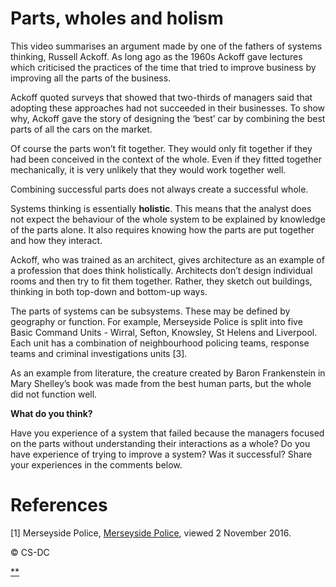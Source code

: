 # Parts, wholes and holism

This video summarises an argument made by one of the fathers of systems thinking, Russell Ackoff. As long ago as the 1960s Ackoff gave lectures which criticised the practices of the time that tried to improve business by improving all the parts of the business.

Ackoff quoted surveys that showed that two-thirds of managers said that adopting these approaches had not succeeded in their businesses. To show why, Ackoff gave the story of designing the ‘best’ car by combining the best parts of all the cars on the market.

Of course the parts won’t fit together. They would only fit together if they had been conceived in the context of the whole. Even if they fitted together mechanically, it is very unlikely that they would work together well.

Combining successful parts does not always create a successful whole.

Systems thinking is essentially **holistic**. This means that the analyst does not expect the behaviour of the whole system to be explained by knowledge of the parts alone. It also requires knowing how the parts are put together and how they interact.

Ackoff, who was trained as an architect, gives architecture as an example of a profession that does think holistically. Architects don’t design individual rooms and then try to fit them together. Rather, they sketch out buildings, thinking in both top-down and bottom-up ways.

The parts of systems can be subsystems. These may be defined by geography or function. For example, Merseyside Police is split into five Basic Command Units - Wirral, Sefton, Knowsley, St Helens and Liverpool. Each unit has a combination of neighbourhood policing teams, response teams and criminal investigations units [3].

As an example from literature, the creature created by Baron Frankenstein in Mary Shelley’s book was made from the best human parts, but the whole did not function well.

**What do you think?**

Have you experience of a system that failed because the managers focused on the parts without understanding their interactions as a whole? Do you have experience of trying to improve a system? Was it successful? Share your experiences in the comments below.

# References

[1] Merseyside Police, [Merseyside Police](https://www.merseyside.police.uk/about-us/), viewed 2 November 2016.

© CS-DC

[**](https://www.futurelearn.com/courses/systems-thinking-complexity/3/steps/207334#fl-comments)